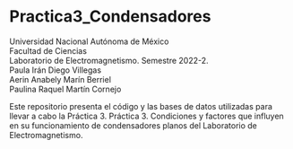 # Practica3_Condensadores

Universidad Nacional Autónoma de México \
Facultad de Ciencias \
Laboratorio de Electromagnetismo. Semestre 2022-2. \
Paula Irán Diego Villegas\
Aerin Anabely Marín Berriel\
Paulina Raquel Martín Cornejo

Este repositorio presenta el código y las bases de datos utilizadas para llevar a cabo la Práctica 3. Práctica 3. Condiciones y factores que influyen en su funcionamiento de condensadores planos del Laboratorio de Electromagnetismo.
